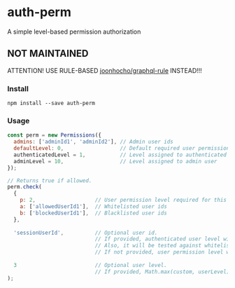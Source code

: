# auth-perm
A simple level-based permission authorization


## NOT MAINTAINED
ATTENTION! USE RULE-BASED [joonhocho/graphql-rule](https://github.com/joonhocho/graphql-rule) INSTEAD!!!


### Install
```
npm install --save auth-perm
```


### Usage
```javascript
const perm = new Permissions({
  admins: ['adminId1', 'adminId2'], // Admin user ids
  defaultLevel: 0,                  // Default required user permission level
  authenticatedLevel = 1,           // Level assigned to authenticated users
  adminLevel = 10,                  // Level assigned to admin user
});

// Returns true if allowed.
perm.check(
  {
    p: 2,                   // User permission level required for this check
    a: ['allowedUserId1'],  // Whitelisted user ids
    b: ['blockedUserId1'],  // Blacklisted user ids
  },
  
  'sessionUserId',          // Optional user id.
                            // If provided, authenticated user level will be assigned.
                            // Also, it will be tested against whitelist and blacklist ids.
                            // If not provided, user permission level will be 0.
                            
  3                         // Optional user level.
                            // If provided, Math.max(custom, userLevel) will be used as the user's permission level.
);
```
